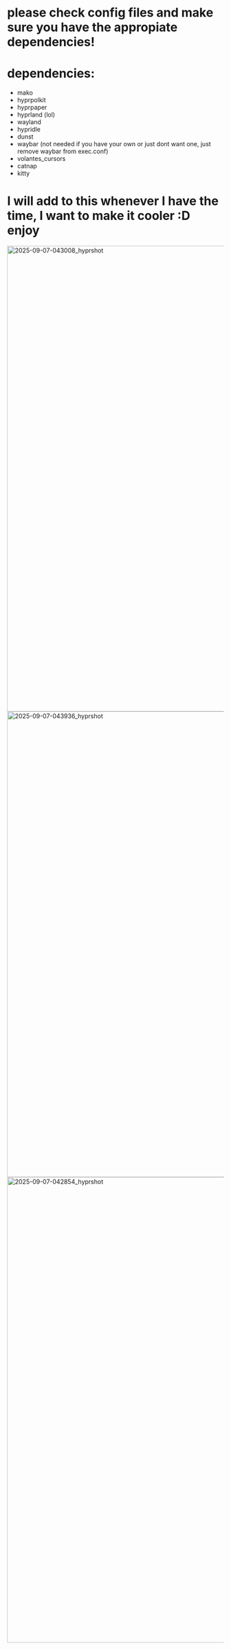 <h1>please check config files and make sure you have the appropiate dependencies!</h1>


# dependencies:
- mako
- hyprpolkit
- hyprpaper
- hyprland (lol)
- wayland
- hypridle
- dunst
- waybar (not needed if you have your own or just dont want one, just remove waybar from exec.conf)
- volantes_cursors
- catnap
- kitty



# I will add to this whenever I have the time, I want to make it cooler :D enjoy

<img width="1917" height="1080" alt="2025-09-07-043008_hyprshot" src="https://github.com/user-attachments/assets/8c9edd92-486d-46c5-b53a-395d2a80ed9a" />
<img width="1916" height="1080" alt="2025-09-07-043936_hyprshot" src="https://github.com/user-attachments/assets/3529b67e-fd75-4ae1-a0c1-b8d50b87fcdd" />
<img width="1918" height="1080" alt="2025-09-07-042854_hyprshot" src="https://github.com/user-attachments/assets/f91782d7-0b12-42d2-9e5c-f9d9d707996c" />
